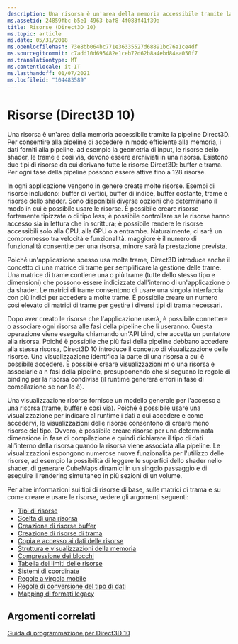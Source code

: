 ```yaml
---
description: Una risorsa è un'area della memoria accessibile tramite la pipeline Direct3D.
ms.assetid: 24859fbc-b5e1-4963-baf8-4f083f41f39a
title: Risorse (Direct3D 10)
ms.topic: article
ms.date: 05/31/2018
ms.openlocfilehash: 73e8bb064bc771e36335527d68891bc76a1ce4df
ms.sourcegitcommit: c7add10d695482e1ceb72d62b8a4ebd84ea050f7
ms.translationtype: MT
ms.contentlocale: it-IT
ms.lasthandoff: 01/07/2021
ms.locfileid: "104483589"
---
```

# <a name="resources-direct3d-10"></a>Risorse (Direct3D 10)

Una risorsa è un'area della memoria accessibile tramite la pipeline Direct3D. Per consentire alla pipeline di accedere in modo efficiente alla memoria, i dati forniti alla pipeline, ad esempio la geometria di input, le risorse dello shader, le trame e così via, devono essere archiviati in una risorsa. Esistono due tipi di risorse da cui derivano tutte le risorse Direct3D: buffer e trama. Per ogni fase della pipeline possono essere attive fino a 128 risorse.

In ogni applicazione vengono in genere create molte risorse. Esempi di risorse includono: buffer di vertici, buffer di indice, buffer costante, trame e risorse dello shader. Sono disponibili diverse opzioni che determinano il modo in cui è possibile usare le risorse. È possibile creare risorse fortemente tipizzate o di tipo less; è possibile controllare se le risorse hanno accesso sia in lettura che in scrittura; è possibile rendere le risorse accessibili solo alla CPU, alla GPU o a entrambe. Naturalmente, ci sarà un compromesso tra velocità e funzionalità. maggiore è il numero di funzionalità consentite per una risorsa, minore sarà la prestazione prevista.

Poiché un'applicazione spesso usa molte trame, Direct3D introduce anche il concetto di una matrice di trame per semplificare la gestione delle trame. Una matrice di trame contiene una o più trame (tutte dello stesso tipo e dimensioni) che possono essere indicizzate dall'interno di un'applicazione o da shader. Le matrici di trame consentono di usare una singola interfaccia con più indici per accedere a molte trame. È possibile creare un numero così elevato di matrici di trame per gestire i diversi tipi di trama necessari.

Dopo aver creato le risorse che l'applicazione userà, è possibile connettere o associare ogni risorsa alle fasi della pipeline che li useranno. Questa operazione viene eseguita chiamando un'API bind, che accetta un puntatore alla risorsa. Poiché è possibile che più fasi della pipeline debbano accedere alla stessa risorsa, Direct3D 10 introduce il concetto di visualizzazione delle risorse. Una visualizzazione identifica la parte di una risorsa a cui è possibile accedere. È possibile creare visualizzazioni m o una risorsa e associarle a n fasi della pipeline, presupponendo che si seguano le regole di binding per la risorsa condivisa (il runtime genererà errori in fase di compilazione se non lo è).

Una visualizzazione risorse fornisce un modello generale per l'accesso a una risorsa (trame, buffer e così via). Poiché è possibile usare una visualizzazione per indicare al runtime i dati a cui accedere e come accedervi, le visualizzazioni delle risorse consentono di creare meno risorse del tipo. Ovvero, è possibile creare risorse per una determinata dimensione in fase di compilazione e quindi dichiarare il tipo di dati all'interno della risorsa quando la risorsa viene associata alla pipeline. Le visualizzazioni espongono numerose nuove funzionalità per l'utilizzo delle risorse, ad esempio la possibilità di leggere le superfici dello shader nello shader, di generare CubeMaps dinamici in un singolo passaggio e di eseguire il rendering simultaneo in più sezioni di un volume.

Per altre informazioni sui tipi di risorse di base, sulle matrici di trama e su come creare e usare le risorse, vedere gli argomenti seguenti:

-   [Tipi di risorse](d3d10-graphics-programming-guide-resources-types.md)
-   [Scelta di una risorsa](d3d10-graphics-programming-guide-resources-choosing-basic.md)
-   [Creazione di risorse buffer](d3d10-graphics-programming-guide-resources-creating.md)
-   [Creazione di risorse di trama](d3d10-graphics-programming-guide-resources-creating-textures.md)
-   [Copia e accesso ai dati delle risorse](d3d10-graphics-programming-guide-resources-mapping.md)
-   [Struttura e visualizzazioni della memoria](d3d10-graphics-programming-guide-resources-access-views.md)
-   [Compressione dei blocchi](d3d10-graphics-programming-guide-resources-block-compression.md)
-   [Tabella dei limiti delle risorse](d3d10-graphics-programming-guide-resources-limits.md)
-   [Sistemi di coordinate](d3d10-graphics-programming-guide-resources-coordinates.md)
-   [Regole a virgola mobile](d3d10-graphics-programming-guide-resources-float-rules.md)
-   [Regole di conversione del tipo di dati](d3d10-graphics-programming-guide-resources-data-conversion.md)
-   [Mapping di formati legacy](d3d10-graphics-programming-guide-resources-legacy-formats.md)

## <a name="related-topics"></a>Argomenti correlati

<dl> <dt>

[Guida di programmazione per Direct3D 10](d3d10-graphics-programming-guide.md)
</dt> </dl>

 

 



